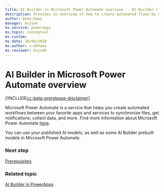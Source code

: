 ```yaml
---
title: AI Builder in Microsoft Power Automate overview -  AI Builder | Microsoft Docs
description: Provides an overview of how to create automated flows by using AI Builder in Microsoft Power Automate.
author: Dean-Haas
manager: kvivek
ms.service: powerapps
ms.topic: conceptual
ms.custom: 
ms.date: 10/04/2019
ms.author: v-dehaas
ms.reviewer: kvivek
---
```


# AI Builder in Microsoft Power Automate overview

[!INCLUDE[cc-beta-prerelease-disclaimer](./includes/cc-beta-prerelease-disclaimer.md)]

Microsoft Power Automate is a service that helps you create automated workflows between your favorite apps and services to synchronize files, get notifications, collect data, and more. Find more information about Microsoft Power Automate [here](/flow/getting-started). 

You can use your published AI models, as well as some AI Builder prebuilt models in Microsoft Power Automate.

### Next step

[Prerequisites](use-in-flow-prereq.md)

### Related topic

[AI Builder in PowerApps](use-in-powerapps-overview.md)
